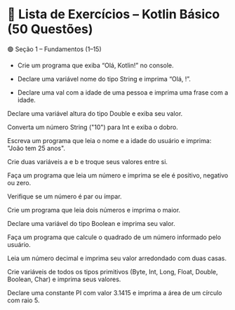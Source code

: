 # 📘 Lista de Exercícios – Kotlin Básico (50 Questões)
🟢 Seção 1 – Fundamentos (1–15)

- Crie um programa que exiba “Olá, Kotlin!” no console.


- Declare uma variável nome do tipo String e imprima “Olá, <nome>!”.


- Declare uma val com a idade de uma pessoa e imprima uma frase com a idade.


Declare uma variável altura do tipo Double e exiba seu valor.


Converta um número String ("10") para Int e exiba o dobro.


Escreva um programa que leia o nome e a idade do usuário e imprima: "João tem 25 anos".


Crie duas variáveis a e b e troque seus valores entre si.


Faça um programa que leia um número e imprima se ele é positivo, negativo ou zero.


Verifique se um número é par ou ímpar.


Crie um programa que leia dois números e imprima o maior.


Declare uma variável do tipo Boolean e imprima seu valor.


Faça um programa que calcule o quadrado de um número informado pelo usuário.


Leia um número decimal e imprima seu valor arredondado com duas casas.


Crie variáveis de todos os tipos primitivos (Byte, Int, Long, Float, Double, Boolean, Char) e imprima seus valores.


Declare uma constante PI com valor 3.1415 e imprima a área de um círculo com raio 5.



